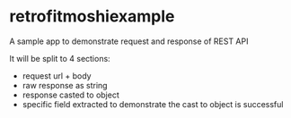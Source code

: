 # retrofitmoshiexample
A sample app to demonstrate request and response of REST API

It will be split to 4 sections:
- request url + body
- raw response as string
- response casted to object
- specific field extracted to demonstrate the cast to object is successful
